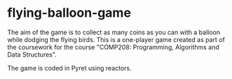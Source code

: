 # flying-balloon-game
The aim of the game is to collect as many coins as you can with a balloon while dodging the flying birds. This is a one-player game created as part of the coursework for the course "COMP208: Programming, Algorithms and Data Structures". 

The game is coded in Pyret using reactors.
